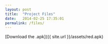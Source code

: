 ```yaml
---
layout: post
title:  "Project Files"
date:   2014-02-25 17:35:01
permalink: /files/
---
```


[Download the .apk]({{ site.url }}/assets/red.apk)
